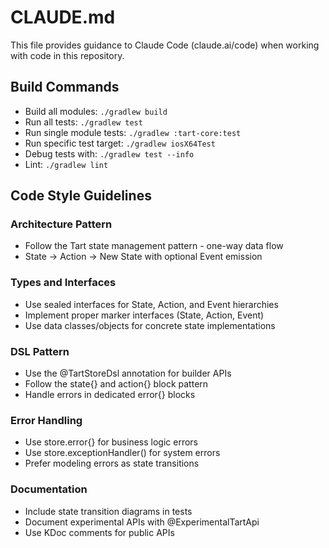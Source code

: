 # CLAUDE.md

This file provides guidance to Claude Code (claude.ai/code) when working with code in this repository.

## Build Commands

- Build all modules: `./gradlew build`
- Run all tests: `./gradlew test`
- Run single module tests: `./gradlew :tart-core:test`
- Run specific test target: `./gradlew iosX64Test`
- Debug tests with: `./gradlew test --info`
- Lint: `./gradlew lint`

## Code Style Guidelines

### Architecture Pattern

- Follow the Tart state management pattern - one-way data flow
- State → Action → New State with optional Event emission

### Types and Interfaces

- Use sealed interfaces for State, Action, and Event hierarchies
- Implement proper marker interfaces (State, Action, Event)
- Use data classes/objects for concrete state implementations

### DSL Pattern

- Use the @TartStoreDsl annotation for builder APIs
- Follow the state{} and action{} block pattern
- Handle errors in dedicated error{} blocks

### Error Handling

- Use store.error{} for business logic errors
- Use store.exceptionHandler() for system errors
- Prefer modeling errors as state transitions

### Documentation

- Include state transition diagrams in tests
- Document experimental APIs with @ExperimentalTartApi
- Use KDoc comments for public APIs
